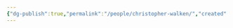 ```yaml
---
{"dg-publish":true,"permalink":"/people/christopher-walken/","created":"2024-05-01","updated":"2024-05-01"}
---
```


